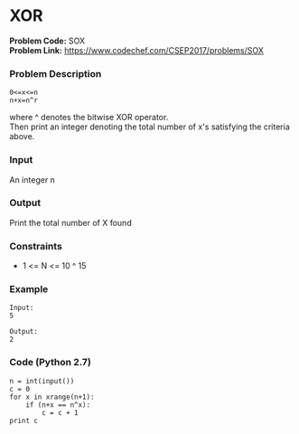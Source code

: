 # XOR
**Problem Code:** SOX  
**Problem Link:** https://www.codechef.com/CSEP2017/problems/SOX

### Problem Description
```
0<=x<=n
n+x=n^r
```
where ^ denotes the bitwise XOR operator.  
Then print an integer denoting the total number of x's satisfying the criteria above.

### Input
An integer n

### Output
Print the total number of X found

### Constraints
* 1 <= N <= 10 ^ 15

### Example
```
Input:
5

Output:
2
```

### Code (Python 2.7)
```
n = int(input())
c = 0
for x in xrange(n+1):
	if (n+x == n^x):
		c = c + 1
print c
```
